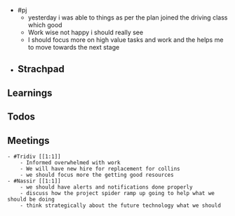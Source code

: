 - #pj
	- yesterday i was able to things as per the plan joined the driving class which good
	- Work wise not happy i should really see
	- I should focus more  on high value tasks and work and the helps me to move towards the next stage
- ## Strachpad
## Learnings
## Todos
## Meetings
	- #Tridiv [[1:1]]
		- Informed overwhelmed with work
		- We will have new hire for replacement for collins
		- we should focus more the getting good resources
	- #Nassir [[1:1]]
		- we should have alerts and notifications done properly
		- discuss how the project spider ramp up going to help what we should be doing
		- think strategically about the future technology what we should